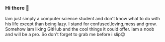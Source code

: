 ### Hi there 👋
Iam just simply a computer science student and don't know what to do with his life except than being lazy.
I stand for confused,loving,mess and grow. Somehow iam liking GitHub and the cool things it could offer. Iam a noob and will be a pro.
So don't forget to grab me before i slip😉

<!--
**adhilbathali/adhilbathali** is a ✨ _special_ ✨ repository because its `README.md` (this file) appears on your GitHub profile.

Here are some ideas to get you started:

- 🔭 I’m currently working on ...
- 🌱 I’m currently learning ...
- 👯 I’m looking to collaborate on ...
- 🤔 I’m looking for help with ...
- 💬 Ask me about ...
- 📫 How to reach me: ...
- 😄 Pronouns: ...
- ⚡ Fun fact: ...
-->

